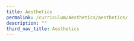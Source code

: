 ```yaml
---
title: Aesthetics
permalink: /curriculum/Aesthetics/aesthetics/
description: ""
third_nav_title: Aesthetics
---
```

